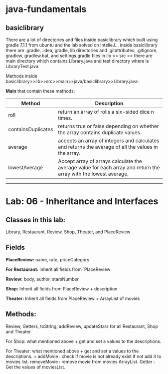# java-fundamentals

## basiclibrary

There are a lot of directories and files inside basiclibrary which built using gradle 7.1.1 from ubuntu
and the lab solved on IntelleJ... inside basiclibrary there are .gradle, .idea, gradle, lib directories
and .gitattributes, .gitignore, gradlew, gradlew.bat, and settings.gradle files
in lib >> src >> there are main directory which contains Library.java and test directory where is LibraryTest.java

Methods inside basiclibrary>>lib>>src>>main>>java/basiclibrary>>Library.java:

**Main** that contain these methods:

| Method             | Description                                                                                                     |
| ------------------ | --------------------------------------------------------------------------------------------------------------- |
| roll               | return an array of rolls a six-sided dice n times.                                                              |
| containsDuplicates | returns true or false depending on whether the array contains duplicate values.                                 |
| average            | accepts an array of integers and calculates and returns the average of all the values in the array.             |
| lowestAverage      | Accept array of arrays calculate the average value for each array and return the array with the lowest average. |

---

# Lab: 06 - Inheritance and Interfaces

## Classes in this lab:

Library, Restaurant, Review, Shop, Theater, and PlaceReview

## Fields

**PlaceReview:** name, rate, priceCategory

**For Restaurant:** inherit all fields from `PlaceReview

**Review:** body, author, starsNumber

**Shop:** Inherit all fields from PlaceReview + description

**Theater:** Inherit all fields from PlaceReview + ArrayList of movies

## Methods:

Review, Getters, toString, addReview, updateStars for all Restaurant, Shop and Theater

For Shop: what mentioned above + get and set a values to the descriptions.

For Theater: what mentioned above + get and set a values to the descriptions. + addMovie : check if movie is not already exist if not add it to movies list.
removeMovie : remove movie from movies ArrayList.
Getter : Get the values of moviesList.
